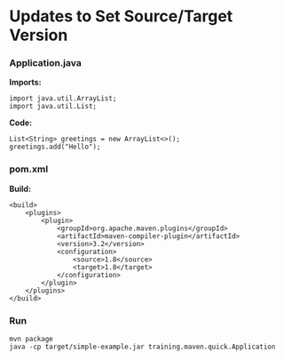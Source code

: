 # Updates to Set Source/Target Version

### Application.java

**Imports:**

	import java.util.ArrayList;
	import java.util.List;

**Code:**

	List<String> greetings = new ArrayList<>();
    greetings.add("Hello");

### pom.xml

**Build:**

	<build>
		<plugins>
			<plugin>
				<groupId>org.apache.maven.plugins</groupId>
				<artifactId>maven-compiler-plugin</artifactId>
				<version>3.2</version>
				<configuration>
					<source>1.8</source>
					<target>1.8</target>
				</configuration>
			</plugin>
		</plugins>
	</build>

### Run

	mvn package
	java -cp target/simple-example.jar training.maven.quick.Application